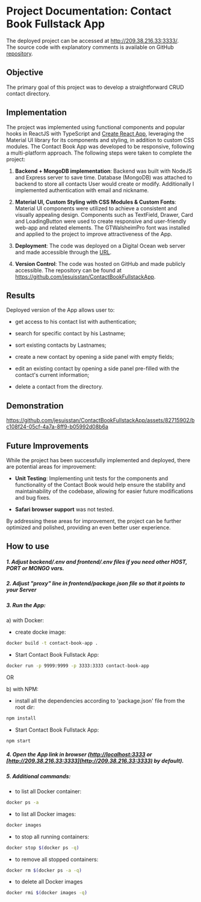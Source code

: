 # Project Documentation: Contact Book Fullstack App

The deployed project can be accessed at http://209.38.216.33:3333/. \
The source code with explanatory comments is available on GitHub [repository](https://github.com/jesuisstan/ContactBookFullstackApp).

## Objective

The primary goal of this project was to develop a straightforward CRUD contact directory.

## Implementation

The project was implemented using functional components and popular hooks in ReactJS with TypeScript and [Create React App](https://facebook.github.io/create-react-app/docs/getting-started), leveraging the Material UI library for its components and styling, in addition to custom CSS modules. The Contact Book App was developed to be responsive, following a multi-platform approach. The following steps were taken to complete the project:

1.  **Backend + MongoDB implementation**: Backend was built with NodeJS and Express server to save time. Database (MongoDB) was attached to backend to store all contacts User would create or modify. Additionally I implemented authentication with email and nickname.

2. **Material UI, Custom Styling with CSS Modules & Custom Fonts**: Material UI components were utilized to achieve a consistent and visually appealing design. Components such as TextField, Drawer, Card and LoadingButton were used to create responsive and user-friendly web-app and related elements. The GTWalsheimPro font was installed and applied to the project to improve attractiveness of the App.

3. **Deployment**: The code was deployed on a Digital Ocean web server and made accessible through the [URL](http://209.38.216.33:3333/).

4. **Version Control**: The code was hosted on GitHub and made publicly accessible. The repository can be found at https://github.com/jesuisstan/ContactBookFullstackApp.

## Results

Deployed version of the App allows user to:

- get access to his contact list with authentication;

- search for specific contact by his Lastname;

- sort existing contacts by Lastnames;

- create a new contact by opening a side panel with empty fields;

- edit an existing contact by opening a side panel pre-filled with the contact's current information;

- delete a contact from the directory.

## Demonstration


https://github.com/jesuisstan/ContactBookFullstackApp/assets/82715902/bc108f24-05cf-4a7a-8ff9-b05992d08b6a


## Future Improvements

While the project has been successfully implemented and deployed, there are potential areas for improvement:

- **Unit Testing**: Implementing unit tests for the components and functionality of the Contact Book would help ensure the stability and maintainability of the codebase, allowing for easier future modifications and bug fixes.

- **Safari browser support** was not tested.

By addressing these areas for improvement, the project can be further optimized and polished, providing an even better user experience.

## How to use
##### 1. Adjust backend/.env and frontend/.env files if you need other HOST, PORT or MONGO vars.
##### 2. Adjust "proxy" line in frontend/package.json file so that it points to your Server

##### 3. Run the App:
a) with Docker:
- create docke image:
```sh
docker build -t contact-book-app .
```

- Start Contact Book Fullstack App:
```sh
docker run -p 9999:9999 -p 3333:3333 contact-book-app
```
OR

b) with NPM:
- install all the dependencies according to 'package.json' file from the root dir:
```sh
npm install
```

- Start Contact Book Fullstack App:
```sh
npm start
```

##### 4. Open the App link in browser ([http://localhost:3333](http://localhost:3333) or [http://209.38.216.33:3333](http://209.38.216.33:3333) by default).

##### 5. Additional commands:
- to list all Docker container:
```sh
docker ps -a
```
- to list all Docker images:
```sh
docker images
```
- to stop all running containers:
```sh
docker stop $(docker ps -q)
```
- to remove all stopped containers:
```sh
docker rm $(docker ps -a -q)
```
- to delete all Docker images
```sh
docker rmi $(docker images -q)
```